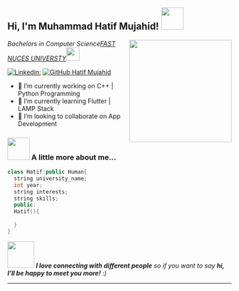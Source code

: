 <h2> Hi, I'm Muhammad Hatif Mujahid! <img src="https://media.giphy.com/media/mGcNjsfWAjY5AEZNw6/giphy.gif" width="50"></h2>
<img align='right' src="https://media.giphy.com/media/ieyl9zmCjO4b4t6qoY/giphy.gif" width="230">
<p><em>Bachelors in Computer Science<a href="http://nu.edu.pk/">FAST NUCES UNIVERSTY</a><img src="https://media.giphy.com/media/fYSnHlufseco8Fh93Z/giphy.gif" width="30"></br>
</em></p>

[![Linkedin:](https://img.shields.io/badge/-Hatif_Mujahid-blue?style=flat-square&logo=Linkedin&logoColor=white&link=https://www.linkedin.com/in/muhammad-hatif/)](https://www.linkedin.com/in/muhammad-hatif/)
[![GitHub Hatif Mujahid](https://img.shields.io/github/followers/hatifmujahid?label=follow&style=social)](https://github.com/hatifmujahid)


- 🔭 I’m currently working on C++ | Python Programming
- 🌱 I’m currently learning Flutter | LAMP Stack
- 👯 I’m looking to collaborate on App Development
<!--
- 🤔 I’m looking for help with ...
- 💬 Ask me about ...
- 📫 How to reach me: ...
- ⚡ Fun fact: ...
-->
### <img src="https://media.giphy.com/media/VgCDAzcKvsR6OM0uWg/giphy.gif" width="50"> A little more about me...  

```c++
class Hatif:public Human{
  string university_name;
  int year;
  string interests;
  string skills;
  public:
  Hatif(){
    
  }
}
```

<img src="https://media.giphy.com/media/LnQjpWaON8nhr21vNW/giphy.gif" width="60"> <em><b>I love connecting with different people</b> so if you want to say <b>hi, I'll be happy to meet you more!</b> :)</em>

---

